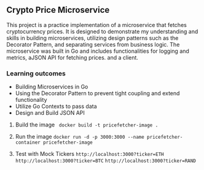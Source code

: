 ## Crypto Price Microservice

This project is a practice implementation of a microservice that fetches cryptocurrency prices.
It is designed to demonstrate my understanding and skills in building microservices, utilizing
design patterns such as the Decorator Pattern, and separating services from business logic.
The microservice was built in Go and includes functionalities for logging and metrics, aJSON API
for fetching prices. and a client.

### Learning outcomes
- Building Microservices in Go
- Using the Decorator Pattern to prevent tight coupling and extend functionality
- Utilize Go Contexts to pass data
- Design and Build JSON API

1. Build the image
` docker build -t pricefetcher-image .`

2. Run the image
`docker run -d -p 3000:3000 --name pricefetcher-container pricefetcher-image`

3. Test with Mock Tickers
`http://localhost:3000?ticker=ETH`
`http://localhost:3000?ticker=BTC`
`http://localhost:3000?ticker=RAND`
